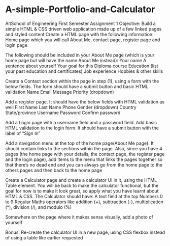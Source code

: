 # A-simple-Portfolio-and-Calculator 
AltSchool of Engineering First Semester Assignment 1
Objective: Build a simple HTML & CSS driven web application made up of a few linked pages and styled content
Create a HTML page with the following information: Home page which you will call About Me, contact page, register page and login page



The following should be included in your About Me page (which is your home page but will have the name About Me instead): 
Your name
A sentence about yourself
Your goal for this Diploma course
Education (list your past education and certificates)
Job experience
Hobbies & other skills


Create a Contact section within the page in step (1),  using a form with the below fields. The form should have a submit button and basic HTML validation
Name
Email
Message
Priority (dropdown)


Add a register page. It should have the below fields with HTML validation as well
First Name
Last Name
Phone 
Gender (dropdown)
Country
State/province
Username
Password
Confirm password







Add a Login page with a username field and a password field. Add basic HTML validation to the login form. It should have a submit button with the label of “Sign In”


Add a navigation menu at the top of the home page(About Me page). It should contain links to the sections within the page. Also, since you have 4 pages (the home page with your details, the contact page, the register page and the login page), add items to the menu that links the pages together so that there’s no dead end and you can always go from the home page to the others pages and then back to the home page

Create a Calculator page and create a calculator UI in it, using the HTML Table element. You will be back to make the calculator functional, but the goal for now is to make it look great, so apply what you have learnt about HTML & CSS. The Calculator should have:
A text field at the top
Numbers 0 to 9
Regular Maths operators like addition (+), subtraction (-), multiplication (*), division (/), and modulo (%)


Somewhere on the page where it makes sense visually, add a photo of yourself


Bonus: Re-create the calculator UI in a new page, using CSS flexbox instead of using a table like earlier requested
